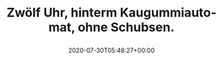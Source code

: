 ---
retweeted: false
source: <a href="http://www.samruston.co.uk" rel="nofollow">Flamingo for Android</a>
entities:
  hashtags: []
  symbols: []
  user_mentions: []
  urls:
  - url: https://t.co/vn2Kj6eoQF
    expanded_url: https://sz.de/1.4983608
    display_url: sz.de/1.4983608
    indices:
    - '51'
    - '74'
display_text_range:
- '0'
- '74'
favorite_count: '3'
id_str: '1288713044781142017'
truncated: false
retweet_count: '0'
id: '1288713044781142017'
possibly_sensitive: false
created_at: Thu Jul 30 05:48:27 +0000 2020
favorited: false
full_text: Zwölf Uhr, hinterm Kaugummiautomat, ohne Schubsen.
lang: de
quote_url: https://sz.de/1.4983608
tags:
- pesos/twitter
date: '2020-07-30T05:48:27+00:00'
src: https://twitter.com/bascht/status/1288713044781142017
original_url: https://twitter.com/bascht/status/1288713044781142017
type: twitter_tweet
text: Zwölf Uhr, hinterm Kaugummiautomat, ohne Schubsen.
title: 'Zwölf Uhr, hinterm Kaugummiautomat, ohne Schubsen.

  '

---